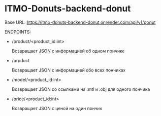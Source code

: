 # ITMO-Donuts-backend-donut

Base URL: https://itmo-donuts-backend-donut.onrender.com/api/v1/donut


ENDPOINTS:

- /product/<product_id:int>

  Возвращает JSON с информацией об одном пончике
  
  
- /product

  Возвращает JSON с информацией обо всех пончиках
  
  
- /model/<product_id:int>

  Возвращает JSON со ссылками на .mtl и .obj для одного пончика
  
  
- /price/<product_id:int>

  Возвращает JSON с ценой на один пончик
